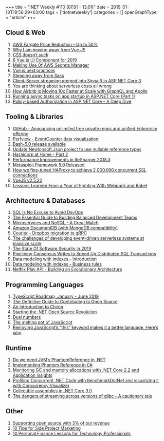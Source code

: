 +++
title = ".NET Weekly #110 (07.01 - 13.01)"
date = 2019-01-13T18:56:29+03:00
tags = ['dotnetweekly']
categories = []
openGraphType = "article"
+++

## Cloud & Web

1. [AWS Fargate Price Reduction – Up to 50%](https://aws.amazon.com/blogs/compute/aws-fargate-price-reduction-up-to-50/)
1. [Why I am moving away from Vue.JS](https://hashnode.com/post/why-i-am-moving-away-from-vuejs-cjq6l0ib3006izws1ntmczinv)
1. [CSS doesn’t suck](https://andy-bell.design/wrote/css-doesnt-suck/)
1. [8 Vue.js UI Component for 2019](https://medium.com/swlh/8-vue-js-ui-component-for-2019-79fc43d6da79)
1. [Making Use Of AWS Secrets Manager](https://spiegelmock.com/2019/01/08/making-use-of-aws-secrets-manager/)
1. [Vue.js best practices](https://medium.com/@riccardopolacci/vue-js-best-practices-c5da8d7af48d)
1. [Stepping away from Sass](https://cathydutton.co.uk/posts/why-i-stopped-using-sass/)
1. [Client-Server streaming merged into SignalR in ASP.NET Core 3](https://github.com/aspnet/AspNetCore/pull/4559#aspnetcore)
1. [You are thinking about serverless costs all wrong](https://medium.com/theburningmonk-com/you-are-thinking-about-serverless-costs-all-wrong-82eb51eec92e)
1. [How Airbnb is Moving 10x Faster at Scale with GraphQL and Apollo](https://medium.com/airbnb-engineering/how-airbnb-is-moving-10x-faster-at-scale-with-graphql-and-apollo-aa4ec92d69e2)
1. [Running async tasks on app startup in ASP.NET Core (Part 1)](https://andrewlock.net/running-async-tasks-on-app-startup-in-asp-net-core-part-1/)
1. [Policy-based Authorization in ASP.NET Core – A Deep Dive](https://www.red-gate.com/simple-talk/dotnet/c-programming/policy-based-authorization-in-asp-net-core-a-deep-dive/)

<!--more-->

## Tooling & Libraries

1. [GitHub - Announcing unlimited free private repos and unified Enterprise offering](https://blog.github.com/2019-01-07-new-year-new-github/)
1. [Perfview - EventCounter data visualization](https://github.com/Microsoft/perfview/pull/841)
1. [Bash-5.0 release available](http://lists.gnu.org/archive/html/bug-bash/2019-01/msg00063.html)
1. [Update Newtonsoft.Json project to use nullable reference types](https://github.com/JamesNK/Newtonsoft.Json/pull/1950)
1. [Hashicorp at Home - Part 2](https://www.mockingbirdconsulting.co.uk/blog/2019-01-08-hashicorp-at-home-part-2)
1. [Performance Improvements in ReSharper 2018.3](https://blog.jetbrains.com/dotnet/2019/01/09/performance-improvements-resharper-2018-3/)
1. [Metasploit Framework 5.0 Released](https://blog.rapid7.com/2019/01/10/metasploit-framework-5-0-released/)
1. [How we fine-tuned HAProxy to achieve 2,000,000 concurrent SSL connections](https://medium.freecodecamp.org/how-we-fine-tuned-haproxy-to-achieve-2-000-000-concurrent-ssl-connections-d017e61a4d27)
1. [VueJS v2.5.22](https://github.com/vuejs/vue/releases/tag/v2.5.22)
1. [Lessons Learned From a Year of Fighting With Webpack and Babel](https://levelup.gitconnected.com/lessons-learned-from-a-year-of-fighting-with-webpack-and-babel-ce3b4b634c46)

## Architecture & Databases

1. [SQL is No Excuse to Avoid DevOps](https://queue.acm.org/detail.cfm?id=3300018)
1. [The Essential Guide to Building Balanced Development Teams](https://medium.com/javascript-scene/the-essential-guide-to-building-balanced-development-teams-b051a62acc80)
1. [Microservices and NoSQL - A Great Match](https://thenewstack.io/microservices-and-nosql-a-great-match/)
1. [Amazon DocumentDB (with MongoDB compatibility)](https://aws.amazon.com/documentdb/)
1. [Courier - Dropbox migration to gRPC](https://blogs.dropbox.com/tech/2019/01/courier-dropbox-migration-to-grpc/)
1. [The challenges of developing event-driven serverless systems at massive scale](https://read.acloud.guru/designing-an-event-driven-serverless-system-to-run-real-time-at-massive-scale-c4de3f7539fc)
1. [The State Of Software Security In 2019](https://noncombatant.org/2019/01/06/state-of-security-2019/)
1. [Pipelining Consensus Writes to Speed Up Distributed SQL Transactions](https://www.cockroachlabs.com/blog/transaction-pipelining/)
1. [Data modeling with indexes - Introduction](https://ayende.com/blog/185729-A/data-modeling-with-indexes-introduction)
1. [Data modeling with indexes - Business rules](https://ayende.com/blog/185761-A/data-modeling-with-indexes-business-rules)
1. [Netflix Play API - Building an Evolutionary Architecture](https://www.infoq.com/news/2019/01/netflix-evolution-architecture)

## Programming Languages

1. [TypeScript Roadmap, January - June 2019](https://github.com/Microsoft/TypeScript/issues/29288)
1. [The Definitive Guide to Contributing to Open Source](https://medium.freecodecamp.org/the-definitive-guide-to-contributing-to-open-source-900d5f9f2282)
1. [An Introduction to Chiron](http://www.codesuji.com/2019/01/07/Chiron-Introduction/)
1. [Starting the .NET Open Source Revolution](https://medium.com/microsoft-open-source-stories/starting-the-net-open-source-revolution-e0268b02ac8a)
1. [Dual numbers](https://ericlippert.com/2019/01/10/dual-numbers-part-2/)
1. [The melting pot of JavaScript](https://increment.com/development/the-melting-pot-of-javascript/)
1. [Removing JavaScript’s “this” keyword makes it a better language. Here’s why](https://medium.freecodecamp.org/removing-javascripts-this-keyword-makes-it-a-better-language-here-s-why-db28060cc086)

## Runtime

1. [Do we need JVM’s PhantomReference in .NET](http://tooslowexception.com/do-we-need-jvms-phantomreference-in-net/)
1. [Implementing Phantom Reference in C#](https://ayende.com/blog/185889-A/implementing-phantom-reference-in-c)
1. [Monitoring GC and memory allocations with .NET Core 2.2 and Application Insights](https://stebet.net/monitoring-gc-and-memory-allocations-with-net-core-2-2-and-application-insights/)
1. [Profiling Concurrent .NET Code with BenchmarkDotNet and visualizing it with Concurrency Visualizer](https://adamsitnik.com/ConcurrencyVisualizer-Profiler/)
1. [Collectible assemblies in .NET Core 3.0](https://www.strathweb.com/2019/01/collectible-assemblies-in-net-core-3-0/)
1. [The dangers of streaming across versions of glibc - A cautionary tale](https://www.postgresql.org/message-id/flat/BA6132ED-1F6B-4A0B-AC22-81278F5AB81E%40tripadvisor.com)

## Other

1. [Supporting open source with 3% of our revenue](https://blog.geteventbot.com/2019/01/06/how-we-support-open-source-software.html)
1. [10 Tips for Side Project Marketing](https://hackernoon.com/8-tips-for-side-project-marketing-a51de2ee9432)
1. [10 Personal Finance Lessons for Technology Professionals](https://www.troyhunt.com/10-personal-finance-lessons-for-technology-professionals/)
